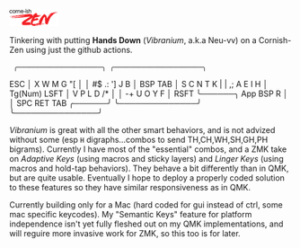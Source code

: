 ![Corne-ish Zen Logo](zenlogo.png)

Tinkering with putting **Hands Down** (*Vibranium*, a.k.a Neu-vv) on a Cornish-Zen using just the github actions.

     ╭─────────────────────╮ ╭──────────────────────╮
ESC  │  X   W   M   G  "\[  │ │  #$  .:  ']   J   B  │ BSP
TAB  │  S   C   N   T   K  | |  ,;   A   E   I   H  │ Tg(Num)
LSFT │  V   P   L   D   /* │ │  -+   U   O   Y   F  │ RSFT
     ╰──────╮  App BSP  R  │ │  SPC RET  TAB ╭──────╯
            ╰──────────────╯ ╰───────────────╯

*Vibranium* is great with all the other smart behaviors, and is not advized without some (esp `H` digraphs…combos to send TH,CH,WH,SH,GH,PH bigrams). Currently I have most of the "essential" combos, and a ZMK take on *Adaptive Keys* (using macros and sticky layers) and *Linger Keys* (using macros and hold-tap behaviors). They behave a bit differently than in QMK, but are quite usable. Eventually I hope to deploy a properly coded solution to these features so they have similar responsiveness as in QMK.

Currently building only for a Mac (hard coded for gui instead of ctrl, some mac specific keycodes). My "Semantic Keys" feature for platform independence isn't yet fully fleshed out on my QMK implementations, and will reguire more invasive work for ZMK, so this too is for later.
